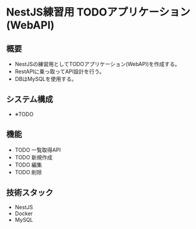 # NestJS練習用 TODOアプリケーション(WebAPI)

## 概要
- NestJSの練習用としてTODOアプリケーション(WebAPI)を作成する。
- RestAPIに乗っ取ってAPI設計を行う。
- DBはMySQLを使用する。

## システム構成
- ※TODO
## 機能
- TODO 一覧取得API
- TODO 新規作成
- TODO 編集
- TODO 削除

## 技術スタック
- NestJS
- Docker
- MySQL